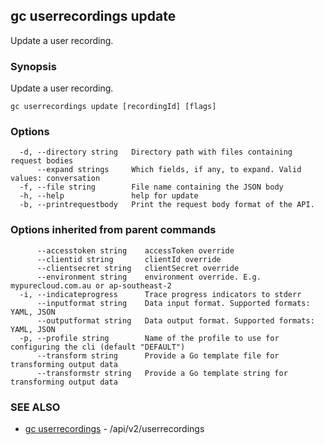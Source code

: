 ## gc userrecordings update

Update a user recording.

### Synopsis

Update a user recording.

```
gc userrecordings update [recordingId] [flags]
```

### Options

```
  -d, --directory string   Directory path with files containing request bodies
      --expand strings     Which fields, if any, to expand. Valid values: conversation
  -f, --file string        File name containing the JSON body
  -h, --help               help for update
  -b, --printrequestbody   Print the request body format of the API.
```

### Options inherited from parent commands

```
      --accesstoken string    accessToken override
      --clientid string       clientId override
      --clientsecret string   clientSecret override
      --environment string    environment override. E.g. mypurecloud.com.au or ap-southeast-2
  -i, --indicateprogress      Trace progress indicators to stderr
      --inputformat string    Data input format. Supported formats: YAML, JSON
      --outputformat string   Data output format. Supported formats: YAML, JSON
  -p, --profile string        Name of the profile to use for configuring the cli (default "DEFAULT")
      --transform string      Provide a Go template file for transforming output data
      --transformstr string   Provide a Go template string for transforming output data
```

### SEE ALSO

* [gc userrecordings](gc_userrecordings.html)	 - /api/v2/userrecordings


